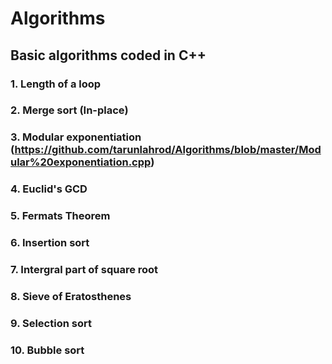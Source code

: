 # Algorithms
## Basic algorithms coded in C++
###  1. Length of a loop
###  2. Merge sort (In-place)
###  3. Modular exponentiation (https://github.com/tarunlahrod/Algorithms/blob/master/Modular%20exponentiation.cpp)
###  4. Euclid's GCD
###  5. Fermats Theorem
###  6. Insertion sort
###  7. Intergral part of square root
###  8. Sieve of Eratosthenes
###  9. Selection sort
###  10. Bubble sort
